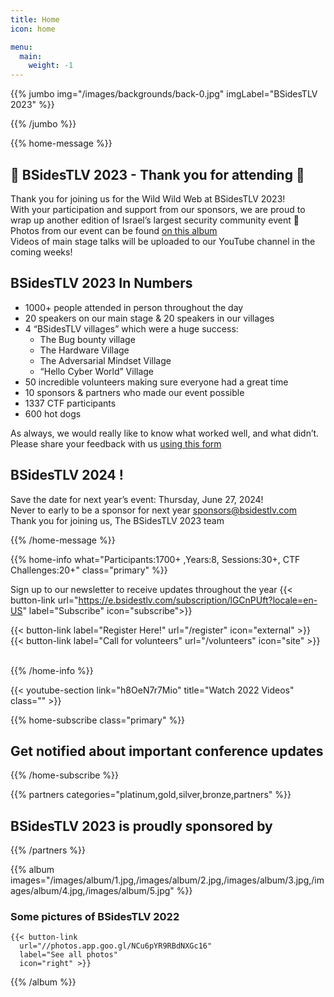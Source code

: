 ```yaml
---
title: Home
icon: home

menu:
  main:
    weight: -1
---
```


{{% jumbo img="/images/backgrounds/back-0.jpg" imgLabel="BSidesTLV 2023" %}}

{{% /jumbo %}}

{{% home-message %}}

## 🤠 BSidesTLV 2023  - Thank you for attending 🐎

Thank you for joining us for the Wild Wild Web at BSidesTLV 2023!  
With your participation and support from our sponsors, we are proud to wrap up another edition of Israel’s largest security community event 🤠   
Photos from our event can be found [on this album](https://photos.app.goo.gl/mvAjs3RV9EgGEhbt8)  
Videos of main stage talks will be uploaded to our YouTube channel in the coming weeks!

## BSidesTLV 2023 In Numbers
* 1000+ people attended in person throughout the day
* 20 speakers on our main stage & 20 speakers in our villages 
* 4 “BSidesTLV villages” which were a huge success:  
  * The Bug bounty village
  * The Hardware Village
  * The Adversarial Mindset Village
  * “Hello Cyber World” Village
* 50 incredible volunteers making sure everyone had a great time
* 10 sponsors & partners who made our event possible  
* 1337 CTF participants
* 600 hot dogs 

As always, we would really like to know what worked well, and what didn’t.
Please share your feedback with us [using this form](https://forms.gle/7CBosUUQFooPiXLEA)

## BSidesTLV 2024 !

Save the date for next year’s event: Thursday, June 27, 2024!  
Never to early to be a sponsor for next year sponsors@bsidestlv.com  
Thank you for joining us, The BSidesTLV 2023 team

{{% /home-message %}}

{{% home-info what="Participants:1700+ ,Years:8, Sessions:30+, CTF Challenges:20+" class="primary" %}}

<!-- Watching the event virtually? [Join our Slack!](https://slack.bsidestlv.com) -->

Sign up to our newsletter to receive updates throughout the year
{{< button-link url="https://e.bsidestlv.com/subscription/lGCnPUft?locale=en-US" label="Subscribe" icon="subscribe">}}

{{< button-link label="Register Here!" url="/register" icon="external" >}}
{{< button-link label="Call for volunteers" url="/volunteers" icon="site" >}}
&nbsp;
&nbsp;

{{% /home-info %}}

{{< youtube-section link="h8OeN7r7Mio" title="Watch 2022 Videos" class="" >}}

{{% home-subscribe  class="primary" %}}

## Get notified about important conference updates

{{% /home-subscribe %}}

{{% partners categories="platinum,gold,silver,bronze,partners" %}}
## BSidesTLV 2023 is proudly sponsored by
{{% /partners %}}

{{% album images="/images/album/1.jpg,/images/album/2.jpg,/images/album/3.jpg,/images/album/4.jpg,/images/album/5.jpg" %}}

### Some pictures of **BSidesTLV 2022**

    {{< button-link
      url="//photos.app.goo.gl/NCu6pYR9RBdNXGc16"
      label="See all photos"
      icon="right" >}}

{{% /album  %}}
